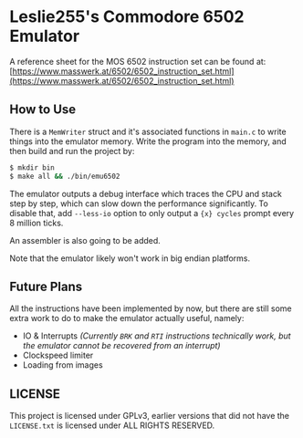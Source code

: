 # Leslie255's Commodore 6502 Emulator

A reference sheet for the MOS 6502 instruction set can be found at: [https://www.masswerk.at/6502/6502_instruction_set.html](https://www.masswerk.at/6502/6502_instruction_set.html)

## How to Use

There is a `MemWriter` struct and it's associated functions in `main.c` to write things into the emulator memory. Write the program into the memory, and then build and run the project by:

```bash
$ mkdir bin
$ make all && ./bin/emu6502
```

The emulator outputs a debug interface which traces the CPU and stack step by step, which can slow down the performance significantly. To disable that, add `--less-io` option to only output a `{x} cycles` prompt every 8 million ticks.

An assembler is also going to be added.

Note that the emulator likely won't work in big endian platforms.

## Future Plans

All the instructions have been implemented by now, but there are still some extra work to do to make the emulator actually useful, namely:

- IO & Interrupts *(Currently `BRK` and `RTI` instructions technically work, but the emulator cannot be recovered from an interrupt)*
- Clockspeed limiter
- Loading from images

## LICENSE

This project is licensed under GPLv3, earlier versions that did not have the `LICENSE.txt` is licensed under ALL RIGHTS RESERVED.
